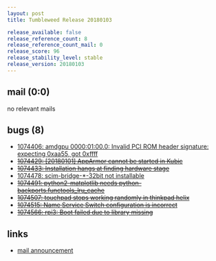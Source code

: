 ```yaml
---
layout: post
title: Tumbleweed Release 20180103

release_available: false
release_reference_count: 8
release_reference_count_mail: 0
release_score: 96
release_stability_level: stable
release_version: 20180103
---
```


## mail (0:0)

no relevant mails

## bugs (8)

<!--more-->

- [1074406: amdgpu 0000:01:00.0: Invalid PCI ROM header signature: expecting 0xaa55, got 0xffff](https://bugzilla.opensuse.org/show_bug.cgi?id=1074406)
- ~~[1074429: [20180101] AppArmor cannot be started in Kubic](https://bugzilla.opensuse.org/show_bug.cgi?id=1074429)~~
- ~~[1074433: Installation hangs at finding hardware stage](https://bugzilla.opensuse.org/show_bug.cgi?id=1074433)~~
- [1074478: scim-bridge-*-32bit not installable](https://bugzilla.opensuse.org/show_bug.cgi?id=1074478)
- ~~[1074491: python2-matplotlib needs python-backports.functools_lru_cache](https://bugzilla.opensuse.org/show_bug.cgi?id=1074491)~~
- ~~[1074507: touchpad stops working randomly in thinkpad helix](https://bugzilla.opensuse.org/show_bug.cgi?id=1074507)~~
- ~~[1074515: Name Service Switch configuration is incorrect](https://bugzilla.opensuse.org/show_bug.cgi?id=1074515)~~
- ~~[1074566: rpi3: Boot failed due to library missing](https://bugzilla.opensuse.org/show_bug.cgi?id=1074566)~~



## links

- [mail announcement](https://lists.opensuse.org/opensuse-factory/2018-01/msg00071.html)
